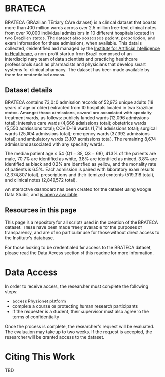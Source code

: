 # BRATECA
BRATECA (BRAzilian TErtiary CAre dataset) is a clinical dataset that boasts more than 400 million words across over 2.5 million free-text clinical notes from over 70,000 individual admissions in 10 different hospitals located in two Brazilian states. The dataset also possesses patient, prescription, and exam information for these admissions, when available. This data is collected, deidentified and managed by the [Institute for Artificial Intelligence in Healthcare](https://noharm.ai/en), a non-profit startup from Brazil composed of an interdisciplinary team of data scientists and practicing healthcare professionals such as pharmacists and physicians that develop smart systems for clinical pharmacy. The dataset has been made available by them for credentialed access.

## Dataset details
BRATECA contains 73,040 admission records of 52,973 unique adults (18 years of age or older) extracted from 10 hospitals located in two Brazilian states. Amongst those admissions, several are associated with specialty treatment wards, as follows: publicly funded wards (12,096 admissions total); intensive care wards (4,666 admissions total); obstetrics wards (5,550 admissions total); COVID-19 wards (1,714 admissions total); surgical wards (25,004 admissions total); emergency wards (37,392 admissions total); and ambulatory wards (3,107 admissions total). The remaining 8,674 admissions associated with any specialty wards.

The median patient age is 54 (Q1 = 38, Q3 = 68), 41.3% of the patients are male, 70.7% are identified as white, 3.8% are identified as mixed, 3.8% are identified as black and 0.2% are identified as yellow, and the mortality rate of patients is 6.5%. Each admission is paired with laboratory exam results (2,374,807 total), prescriptions and their itemized contents (519,318 total), and clinical notes (2,849,572 total). 

An interactive dashboard has been created for the dataset using Google Data Studio, and [is openly available](https://datastudio.google.com/s/gzxfzFVxXF0).

## Resources in this page

This page is a repository for all scripts used in the creation of the BRATECA dataset. These have been made freely available for the purposes of transparency, and are of no particular use for those without direct access to the Institute's database.

For those looking to be credentialed for access to the BRATECA dataset, please read the Data Access section of this readme for more information.
 
# Data Access
In order to receive access, the researcher must complete the following steps:
 - access [Physionet platform](https://physionet.org/content/brateca)
 - complete a course on protecting human research participants
 - If the requester is a student, their supervisor must also agree to the terms of confidentiality

Once the process is complete, the researcher's request will be evaluated. The evaluation may take up to two weeks. If the request is accepted, the researcher will be granted access to the dataset.

# Citing This Work
TBD
